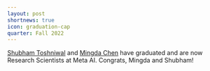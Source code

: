 ```yaml
---
layout: post
shortnews: true
icon: graduation-cap
quarter: Fall 2022
---
```


<A HREF="https://shtoshni.github.io/">Shubham Toshniwal</A> and <A HREF="https://ttic.uchicago.edu/~mchen">Mingda Chen</A> have graduated and are now Research Scientists at Meta AI.  Congrats, Mingda and Shubham!
